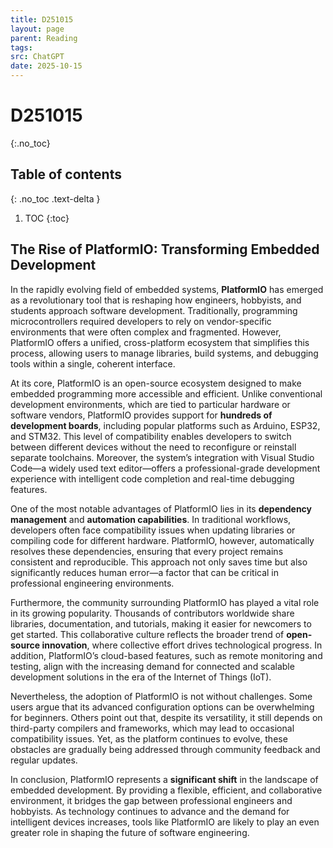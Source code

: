```yaml
---
title: D251015
layout: page
parent: Reading
tags:
src: ChatGPT
date: 2025-10-15
---
```


# D251015
{:.no_toc}

## Table of contents
{: .no_toc .text-delta }

1. TOC
{:toc}

## The Rise of PlatformIO: Transforming Embedded Development

In the rapidly evolving field of embedded systems, **PlatformIO** has emerged as a revolutionary tool that is reshaping how engineers, hobbyists, and students approach software development. Traditionally, programming microcontrollers required developers to rely on vendor-specific environments that were often complex and fragmented. However, PlatformIO offers a unified, cross-platform ecosystem that simplifies this process, allowing users to manage libraries, build systems, and debugging tools within a single, coherent interface.

At its core, PlatformIO is an open-source ecosystem designed to make embedded programming more accessible and efficient. Unlike conventional development environments, which are tied to particular hardware or software vendors, PlatformIO provides support for **hundreds of development boards**, including popular platforms such as Arduino, ESP32, and STM32. This level of compatibility enables developers to switch between different devices without the need to reconfigure or reinstall separate toolchains. Moreover, the system’s integration with Visual Studio Code—a widely used text editor—offers a professional-grade development experience with intelligent code completion and real-time debugging features.

One of the most notable advantages of PlatformIO lies in its **dependency management** and **automation capabilities**. In traditional workflows, developers often face compatibility issues when updating libraries or compiling code for different hardware. PlatformIO, however, automatically resolves these dependencies, ensuring that every project remains consistent and reproducible. This approach not only saves time but also significantly reduces human error—a factor that can be critical in professional engineering environments.

Furthermore, the community surrounding PlatformIO has played a vital role in its growing popularity. Thousands of contributors worldwide share libraries, documentation, and tutorials, making it easier for newcomers to get started. This collaborative culture reflects the broader trend of **open-source innovation**, where collective effort drives technological progress. In addition, PlatformIO’s cloud-based features, such as remote monitoring and testing, align with the increasing demand for connected and scalable development solutions in the era of the Internet of Things (IoT).

Nevertheless, the adoption of PlatformIO is not without challenges. Some users argue that its advanced configuration options can be overwhelming for beginners. Others point out that, despite its versatility, it still depends on third-party compilers and frameworks, which may lead to occasional compatibility issues. Yet, as the platform continues to evolve, these obstacles are gradually being addressed through community feedback and regular updates.

In conclusion, PlatformIO represents a **significant shift** in the landscape of embedded development. By providing a flexible, efficient, and collaborative environment, it bridges the gap between professional engineers and hobbyists. As technology continues to advance and the demand for intelligent devices increases, tools like PlatformIO are likely to play an even greater role in shaping the future of software engineering.
